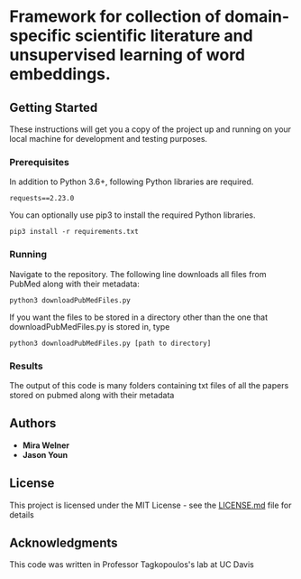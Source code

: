# Framework for collection of domain-specific scientific literature and unsupervised learning of word embeddings.

## Getting Started

These instructions will get you a copy of the project up and running on your local machine for development and testing purposes.

### Prerequisites

In addition to Python 3.6+, following Python libraries are required.

```
requests==2.23.0
```

You can optionally use pip3 to install the required Python libraries.

```
pip3 install -r requirements.txt
```

### Running

Navigate to the repository. The following line downloads all files from PubMed along with their metadata:

```
python3 downloadPubMedFiles.py
```

If you want the files to be stored in a directory other than the one that downloadPubMedFiles.py is stored in, type
```
python3 downloadPubMedFiles.py [path to directory]
```
### Results
The output of this code is many folders containing txt files of all the papers stored on pubmed along with their metadata

## Authors
* **Mira Welner** 
* **Jason Youn**

## License

This project is licensed under the MIT License - see the [LICENSE.md](LICENSE.md) file for details

## Acknowledgments
This code was written in Professor Tagkopoulos's lab at UC Davis
